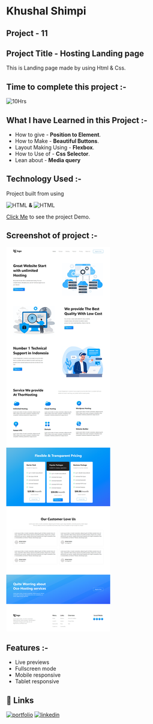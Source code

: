 # **Khushal Shimpi**

## **Project - 11**


## Project Title - Hosting Landing page
This is Landing page made by using Html & Css.

##  Time to complete this project :-
![10Hrs](https://img.shields.io/badge/10-Hrs-green)


## What I have Learned in this Project :-

- How to give - **Position to Element**.
- How to Make - **Beautiful Buttons**.
- Layout Making Using - **Flexbox**.
- How to Use of - **Css Selector**.
- Lean about - **Media query**


## Technology Used :-

Project  built from using

![HTML](https://img.shields.io/badge/HTML5-orange) 
**&**
![HTML](https://img.shields.io/badge/CSS3-blue)

[Click Me](https://chic-capybara-6219ed.netlify.app) to see the project Demo.



## Screenshot of  project :-
![screenshot](./screenshot-11.png)




## Features :-

- Live previews
- Fullscreen mode
- Mobile responsive
- Tablet responsive



## 🔗 Links
[![portfolio](https://img.shields.io/badge/my_portfolio-000?style=for-the-badge&logo=ko-fi&logoColor=white)]()
[![linkedin](https://img.shields.io/badge/linkedin-0A66C2?style=for-the-badge&logo=linkedin&logoColor=white)](https://www.linkedin.com/in/khushal-shimpi-8a8685201/)